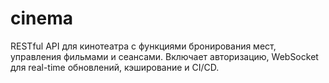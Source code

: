 # cinema
RESTful API для кинотеатра с функциями бронирования мест, управления фильмами и сеансами. Включает авторизацию, WebSocket для real-time обновлений, кэширование и CI/CD.
